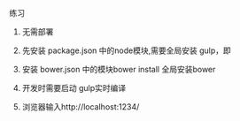 练习
1. 无需部署

2. 先安装 package.json 中的node模块,需要全局安装 gulp，即 

3. 安装 bower.json 中的模块bower install 全局安装bower

4. 开发时需要启动 gulp实时编译

5. 浏览器输入http://localhost:1234/
